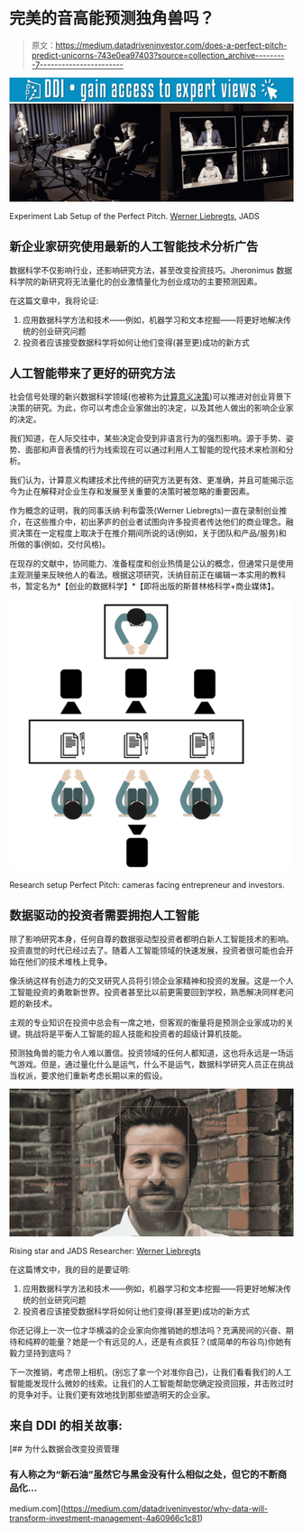 # 完美的音高能预测独角兽吗？

> 原文：<https://medium.datadriveninvestor.com/does-a-perfect-pitch-predict-unicorns-743e0ea97403?source=collection_archive---------7----------------------->

[![](img/e7be347bd3cd8a8c2ef3505101efd2fb.png)](http://www.track.datadriveninvestor.com/1B9E)![](img/ac044ff4f1607c4a2870410c336e9488.png)

Experiment Lab Setup of the Perfect Pitch. [Werner Liebregts](https://twitter.com/wjliebregts), JADS

## 新企业家研究使用最新的人工智能技术分析广告

数据科学不仅影响行业，还影响研究方法，甚至改变投资技巧。Jheronimus 数据科学院的新研究将无法量化的创业激情量化为创业成功的主要预测因素。

在这篇文章中，我将论证:

1.  应用数据科学方法和技术——例如，机器学习和文本挖掘——将更好地解决传统的创业研究问题
2.  投资者应该接受数据科学将如何让他们变得(甚至更)成功的新方式

## 人工智能带来了更好的研究方法

社会信号处理的新兴数据科学领域(也被称为[计算意义决策](https://hackernoon.com/the-rise-of-computational-sensemaking-bad0d0ff7bea))可以推进对创业背景下决策的研究。为此，你可以考虑企业家做出的决定，以及其他人做出的影响企业家的决定。

我们知道，在人际交往中，某些决定会受到非语言行为的强烈影响。源于手势、姿势、面部和声音表情的行为线索现在可以通过利用人工智能的现代技术来检测和分析。

我们认为，计算意义构建技术比传统的研究方法更有效、更准确，并且可能揭示迄今为止在解释对企业生存和发展至关重要的决策时被忽略的重要因素。

作为概念的证明，我的同事沃纳·利布雷茨(Werner Liebregts)一直在录制创业推介，在这些推介中，初出茅庐的创业者试图向许多投资者传达他们的商业理念。融资决策在一定程度上取决于在推介期间所说的话(例如，关于团队和产品/服务)和所做的事(例如，交付风格)。

在现存的文献中，协同能力、准备程度和创业热情是公认的概念，但通常只是使用主观测量来反映他人的看法。根据这项研究，沃纳目前正在编辑一本实用的教科书，暂定名为*【创业的数据科学】*【即将出版的斯普林格科学+商业媒体】。

![](img/d0d9f4e35915c149ca88ae1eed2d9d6e.png)

Research setup Perfect Pitch: cameras facing entrepreneur and investors.

## 数据驱动的投资者需要拥抱人工智能

除了影响研究本身，任何自尊的数据驱动型投资者都明白新人工智能技术的影响。投资直觉的时代已经过去了。随着人工智能领域的快速发展，投资者很可能也会开始在他们的技术堆栈上竞争。

像沃纳这样有创造力的交叉研究人员将引领企业家精神和投资的发展。这是一个人工智能投资的勇敢新世界。投资者甚至比以前更需要回到学校，熟悉解决同样老问题的新技术。

主观的专业知识在投资中总会有一席之地，但客观的衡量将是预测企业家成功的关键。挑战将是平衡人工智能的超人技能和投资者的超级计算机技能。

预测独角兽的能力令人难以置信。投资领域的任何人都知道，这也将永远是一场运气游戏。但是，通过量化什么是运气，什么不是运气，数据科学研究人员正在挑战当权派，要求他们重新考虑长期以来的假设。

![](img/37ffd8d83ebf915779172a18c4ffaa8c.png)

Rising star and JADS Researcher: [Werner Liebregts](http://wernerliebregts.nl/)

在这篇博文中，我的目的是要证明:

1.  应用数据科学方法和技术——例如，机器学习和文本挖掘——将更好地解决传统的创业研究问题
2.  投资者应该接受数据科学将如何让他们变得(甚至更)成功的新方式

你还记得上一次一位才华横溢的企业家向你推销她的想法吗？充满房间的兴奋、期待和纯粹的能量？她是一个有远见的人，还是有点疯狂？(或简单的布谷鸟)你她有毅力坚持到底吗？

下一次推销，考虑带上相机，(别忘了拿一个对准你自己)，让我们看看我们的人工智能能发现什么微妙的线索。让我们的人工智能帮助您确定投资回报，并击败过时的竞争对手。让我们更有效地找到那些塑造明天的企业家。

## 来自 DDI 的相关故事:

[](https://medium.com/datadriveninvestor/why-data-will-transform-investment-management-4a60966c1c81) [## 为什么数据会改变投资管理

### 有人称之为“新石油”虽然它与黑金没有什么相似之处，但它的不断商品化…

medium.com](https://medium.com/datadriveninvestor/why-data-will-transform-investment-management-4a60966c1c81)